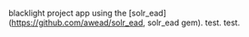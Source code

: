 blacklight project app using the [solr_ead](https://github.com/awead/solr_ead, solr_ead gem). test. test.
